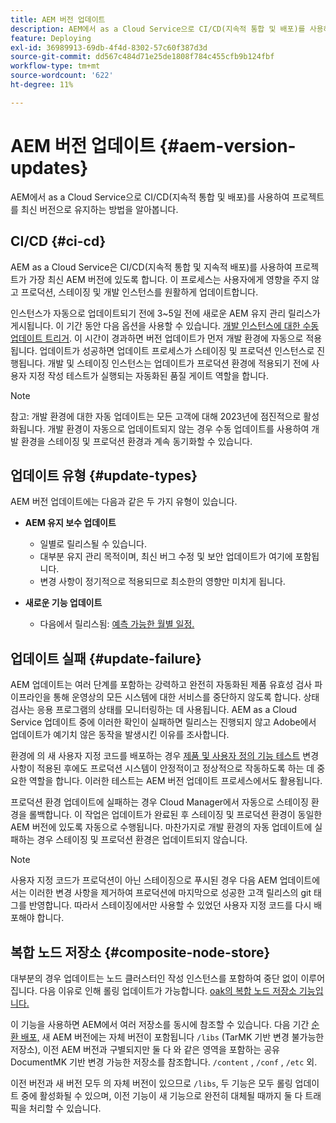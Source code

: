 ```yaml
---
title: AEM 버전 업데이트
description: AEM에서 as a Cloud Service으로 CI/CD(지속적 통합 및 배포)를 사용하여 프로젝트를 최신 버전으로 유지하는 방법을 알아봅니다.
feature: Deploying
exl-id: 36989913-69db-4f4d-8302-57c60f387d3d
source-git-commit: dd567c484d71e25de1808f784c455cfb9b124fbf
workflow-type: tm+mt
source-wordcount: '622'
ht-degree: 11%

---
```



# AEM 버전 업데이트 {#aem-version-updates}

AEM에서 as a Cloud Service으로 CI/CD(지속적 통합 및 배포)를 사용하여 프로젝트를 최신 버전으로 유지하는 방법을 알아봅니다.

## CI/CD {#ci-cd}

AEM as a Cloud Service은 CI/CD(지속적 통합 및 지속적 배포)를 사용하여 프로젝트가 가장 최신 AEM 버전에 있도록 합니다. 이 프로세스는 사용자에게 영향을 주지 않고 프로덕션, 스테이징 및 개발 인스턴스를 원활하게 업데이트합니다.

인스턴스가 자동으로 업데이트되기 전에 3~5일 전에 새로운 AEM 유지 관리 릴리스가 게시됩니다. 이 기간 동안 다음 옵션을 사용할 수 있습니다.
[개발 인스턴스에 대한 수동 업데이트 트리거](/help/implementing/cloud-manager/manage-environments.md#updating-dev-environment).
이 시간이 경과하면 버전 업데이트가 먼저 개발 환경에 자동으로 적용됩니다. 업데이트가 성공하면 업데이트 프로세스가 스테이징 및 프로덕션 인스턴스로 진행됩니다. 개발 및 스테이징 인스턴스는 업데이트가 프로덕션 환경에 적용되기 전에 사용자 지정 작성 테스트가 실행되는 자동화된 품질 게이트 역할을 합니다.

>[!NOTE]
>
> 참고: 개발 환경에 대한 자동 업데이트는 모든 고객에 대해 2023년에 점진적으로 활성화됩니다. 개발 환경이 자동으로 업데이트되지 않는 경우 수동 업데이트를 사용하여 개발 환경을 스테이징 및 프로덕션 환경과 계속 동기화할 수 있습니다.


## 업데이트 유형 {#update-types}

AEM 버전 업데이트에는 다음과 같은 두 가지 유형이 있습니다.

* **AEM 유지 보수 업데이트**

   * 일별로 릴리스될 수 있습니다.
   * 대부분 유지 관리 목적이며, 최신 버그 수정 및 보안 업데이트가 여기에 포함됩니다.
   * 변경 사항이 정기적으로 적용되므로 최소한의 영향만 미치게 됩니다.

* **새로운 기능 업데이트**

   * 다음에서 릴리스됨: [예측 가능한 월별 일정.](https://experienceleague.adobe.com/docs/experience-manager-release-information/aem-release-updates/update-releases-roadmap.html)

## 업데이트 실패 {#update-failure}

AEM 업데이트는 여러 단계를 포함하는 강력하고 완전히 자동화된 제품 유효성 검사 파이프라인을 통해 운영상의 모든 시스템에 대한 서비스를 중단하지 않도록 합니다.
상태 검사는 응용 프로그램의 상태를 모니터링하는 데 사용됩니다.
AEM as a Cloud Service 업데이트 중에 이러한 확인이 실패하면 릴리스는 진행되지 않고 Adobe에서 업데이트가 예기치 않은 동작을 발생시킨 이유를 조사합니다.

환경에 의 새 사용자 지정 코드를 배포하는 경우
[제품 및 사용자 정의 기능 테스트](/help/implementing/cloud-manager/overview-test-results.md#functional-testing)
변경 사항이 적용된 후에도 프로덕션 시스템이 안정적이고 정상적으로 작동하도록 하는 데 중요한 역할을 합니다. 이러한 테스트는 AEM 버전 업데이트 프로세스에서도 활용됩니다.

프로덕션 환경 업데이트에 실패하는 경우 Cloud Manager에서 자동으로 스테이징 환경을 롤백합니다. 이 작업은 업데이트가 완료된 후 스테이징 및 프로덕션 환경이 동일한 AEM 버전에 있도록 자동으로 수행됩니다.
마찬가지로 개발 환경의 자동 업데이트에 실패하는 경우 스테이징 및 프로덕션 환경은 업데이트되지 않습니다.

>[!NOTE]
>
>사용자 지정 코드가 프로덕션이 아닌 스테이징으로 푸시된 경우 다음 AEM 업데이트에서는 이러한 변경 사항을 제거하여 프로덕션에 마지막으로 성공한 고객 릴리스의 git 태그를 반영합니다. 따라서 스테이징에서만 사용할 수 있었던 사용자 지정 코드를 다시 배포해야 합니다.

## 복합 노드 저장소 {#composite-node-store}

대부분의 경우 업데이트는 노드 클러스터인 작성 인스턴스를 포함하여 중단 없이 이루어집니다. 다음 이유로 인해 롤링 업데이트가 가능합니다. [oak의 복합 노드 저장소 기능입니다.](https://jackrabbit.apache.org/oak/docs/nodestore/compositens.html)

이 기능을 사용하면 AEM에서 여러 저장소를 동시에 참조할 수 있습니다. 다음 기간 [순환 배포,](/help/implementing/deploying/overview.md#how-rolling-deployments-work) 새 AEM 버전에는 자체 버전이 포함됩니다 `/libs` (TarMK 기반 변경 불가능한 저장소), 이전 AEM 버전과 구별되지만 둘 다 와 같은 영역을 포함하는 공유 DocumentMK 기반 변경 가능한 저장소를 참조합니다. `/content` , `/conf` , `/etc` 외.

이전 버전과 새 버전 모두 의 자체 버전이 있으므로 `/libs`, 두 기능은 모두 롤링 업데이트 중에 활성화될 수 있으며, 이전 기능이 새 기능으로 완전히 대체될 때까지 둘 다 트래픽을 처리할 수 있습니다.
